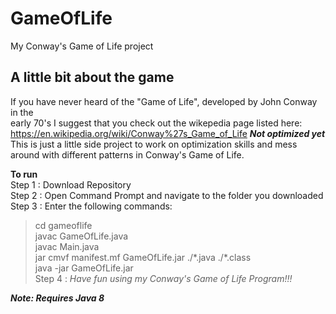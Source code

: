 # GameOfLife
My Conway's Game of Life project

## A little bit about the game  
If you have never heard of the "Game of Life", developed by John Conway in the  
early 70's I suggest that you check out the wikepedia page listed here:
https://en.wikipedia.org/wiki/Conway%27s_Game_of_Life
***Not optimized yet***  
This is just a little side project to work on optimization skills and mess around with different patterns in Conway's Game of Life.

**To run**  
Step 1 : Download Repository  
Step 2 : Open Command Prompt and navigate to the folder you downloaded  
Step 3 : Enter the following commands:
> cd gameoflife  
> javac GameOfLife.java  
> javac Main.java  
> jar cmvf manifest.mf GameOfLife.jar ./\*.java ./\*.class  
> java -jar GameOfLife.jar  
Step 4 : *Have fun using my Conway's Game of Life Program!!!*  

***Note: Requires Java 8***
